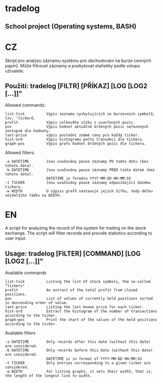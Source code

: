 
# tradelog 

## School project (Operating systems, BASH)


# CZ
Skript pro analýzu záznamu systému pro obchodování na burze cenných papírů.
Může filtrovat záznamy a poskytovat statistiky podle vstupu uživatele.
## Použití:     tradelog [FILTR] [PŘÍKAZ] [LOG [LOG2 [...]]"

Allowed commands:
```
list-tick          Výpis seznamu vyskytujících se burzovních symbolů, tzv. 'tickerů.
profit             Výpis celkového zisku z uzavřených pozic.
pos                Výpis hodnot aktuálně držených pozic seřazených sestupně dle hodnoty.
last-price         výpis poslední známé ceny pro každý ticker.
hist-ord           Výpis histogramu počtu transakcí dle tickeru.
graph-pos          Výpis grafu hodnot držených pozic dle tickeru.
```

Allowed filters:
```
-a DATETIME        Jsou uvažovány pouze záznamy PO tomto datu (bez tohoto data).
-b DATETIME        Jsou uvažovány pouze záznamy PŘED tímto datem (bez tohoto data).
                   DATETIME je formátu YYYY-MM-DD HH:MM:SS
-t TICKER          Jsou uvažovány pouze záznamy odpovídající danému tickeru.
-w WIDTH           U výpisu grafů nastavuje jejich šířku, tedy délku nejdelšího řádku na WIDTH.
```

# EN
A script for analyzing the record of the system for trading on the stock exchange. 
The script will filter records and provide statistics according to user input.
## Usage:     tradelog [FILTER] [COMMAND] [LOG [LOG2 [...]]"
Available commands
```
list-tick          Listing the list of stock symbols, the so-called “tickers"
profit             An extract of the total profit from closed positions.
pos                List of values of currently held positions sorted in descending order of value.
last-price         Listing the last known price for each ticker.
hist-ord           Extract the histogram of the number of transactions according to the ticker.
graph–pos          Print the chart of the values of the held positions according to the ticker.
```
Available filters
```
-a DATETIME        Only records after this date (without this date) are considered.
-b DATETIME        Only records before this date (without this date) are considered.
                   DATETIME is in format of YYYY-MM-DD HH:MM:SS
-t TICKER          Only entries corresponding to a given ticker are considered.
-w WIDTH           For listing graphs, it sets their width, that is, the length of the longest line to width.
```

